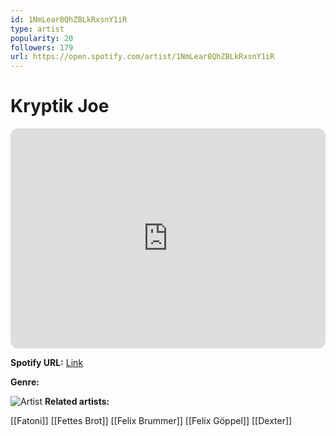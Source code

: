 ```yaml
---
id: 1NmLear8QhZBLkRxsnY1iR
type: artist
popularity: 20
followers: 179
url: https://open.spotify.com/artist/1NmLear8QhZBLkRxsnY1iR
---
```

# Kryptik Joe

<iframe style="border-radius:12px" src="https://open.spotify.com/embed/artist/1NmLear8QhZBLkRxsnY1iR" width="100%" height="352" frameBorder="0" allowfullscreen="" allow="autoplay; clipboard-write; encrypted-media; fullscreen; picture-in-picture" loading="lazy"></iframe>

**Spotify URL:** [Link](https://open.spotify.com/artist/1NmLear8QhZBLkRxsnY1iR)

**Genre:** 

![Artist]()
**Related artists:**

[[Fatoni]]
[[Fettes Brot]]
[[Felix Brummer]]
[[Felix Göppel]]
[[Dexter]]

